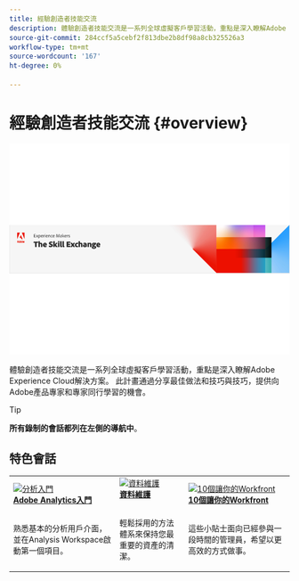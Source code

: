 ```yaml
---
title: 經驗創造者技能交流
description: 體驗創造者技能交流是一系列全球虛擬客戶學習活動，重點是深入瞭解Adobe Experience Cloud解決方案。
source-git-commit: 284ccf5a5cebf2f813dbe2b8df98a8cb325526a3
workflow-type: tm+mt
source-wordcount: '167'
ht-degree: 0%

---
```


# 經驗創造者技能交流 {#overview}

<img alt="經驗創造者技能交流" src="./assets/skill-exchange.png" />

體驗創造者技能交流是一系列全球虛擬客戶學習活動，重點是深入瞭解Adobe Experience Cloud解決方案。 此計畫通過分享最佳做法和技巧與技巧，提供向Adobe產品專家和專家同行學習的機會。

>[!TIP]
>
>**所有錄制的會話都列在左側的導航中**。

<div id="recs-overview-body-1"></div>
<div id="recs-overview-body-2"></div>
<div id="recs-overview-body-3"></div>
<div id="recs-overview-body-4"></div>
<div id="recs-overview-body-5"></div>
<div id="recs-overview-body-6"></div>

<div id="past-events">


</div>

## 特色會話

<table>
  <tr>
   <td>
      <a href="analytics/jun2021/getting-started.md">
      <img alt="分析入門" src="./assets/analytics-getting-started.png"/>
      </a>
      <div>
         <a href="analytics/jun2021/getting-started.md"><strong>Adobe Analytics入門</strong></a>
<!----         <br/><em>foo</em> --->
      </div>
      <p>
        <br/>
         熟悉基本的分析用戶介面，並在Analysis Workspace啟動第一個項目。
      </p>
    </td>
   <td>
      <a href="marketo/feb2022/data-maintenance.md">
      <img alt="資料維護" src="./assets/data-maintenance.png"/>
      </a>
      <div>
         <a href="marketo/feb2022/data-maintenance.md"><strong>資料維護</strong></a>
<!----         <br/><em>foo</em> --->
      </div>
      <p>
        <br/>
         輕鬆採用的方法體系來保持您最重要的資產的清潔。
      </p>
    </td>
   <td>
      <a href="workfront/apr2022/ten-tips.md">
      <img alt="10個讓你的Workfront" src="./assets/workfront-10-tips.png"/>
      </a>
      <div>
         <a href="workfront/apr2022/ten-tips.md"><strong>10個讓你的Workfront</strong></a>
<!----         <br/><em>foo</em> --->
      </div>
      <p>
        <br/>
         這些小貼士面向已經參與一段時間的管理員，希望以更高效的方式做事。
      </p>
    </td>
  </tr>
</table>
